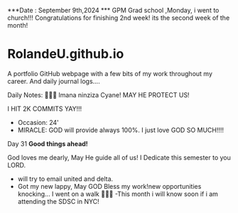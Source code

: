 ***Date : September 9th,2024 *** GPM Grad school ,Monday, i went to church!!! Congratulations for finishing 2nd week! its the second week of the month!
# RolandeU.github.io

A portfolio GitHub webpage with a few bits of my work throughout my career. And daily journal logs....

Daily Notes:
💚🙏🏾 Imana ninziza Cyane! MAY HE PROTECT US!

I HIT 2K COMMITS YAY!!!

- Occasion: 24'
- MIRACLE: GOD will provide always 100%. I just love GOD SO MUCH!!!!

Day 31 **Good things ahead!** 

God loves me dearly, May He guide all of  us!
I Dedicate this semester to you LORD.

- will try to email united and delta.
- Got my new lappy, May GOD Bless my work!new opportunities knocking...
I went on a walk 💚💚💚
-This month i will know soon if i am attending the SDSC in NYC!
   






